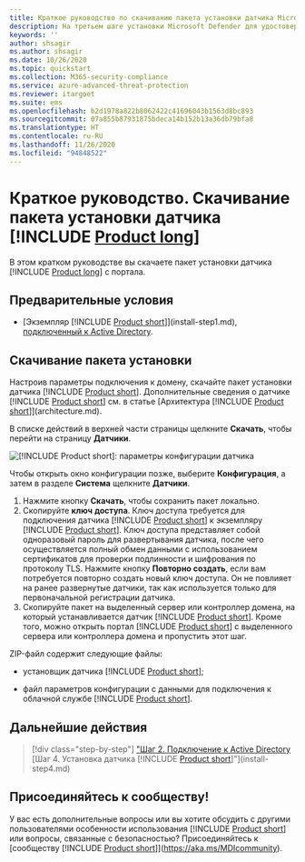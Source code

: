 ```yaml
---
title: Краткое руководство по скачиванию пакета установки датчика Microsoft Defender для удостоверений
description: На третьем шаге установки Microsoft Defender для удостоверений происходит скачивание пакета установки датчика Defender для удостоверений.
keywords: ''
author: shsagir
ms.author: shsagir
ms.date: 10/26/2020
ms.topic: quickstart
ms.collection: M365-security-compliance
ms.service: azure-advanced-threat-protection
ms.reviewer: itargoet
ms.suite: ems
ms.openlocfilehash: b2d1978a822b8062422c41696043b1563d8bc893
ms.sourcegitcommit: 07a855b87931875bdeca14b152b13a36db79bfa8
ms.translationtype: HT
ms.contentlocale: ru-RU
ms.lasthandoff: 11/26/2020
ms.locfileid: "94848522"
---
```

# <a name="quickstart-download-the-product-long-sensor-setup-package"></a>Краткое руководство. Скачивание пакета установки датчика [!INCLUDE [Product long](includes/product-long.md)]

В этом кратком руководстве вы скачаете пакет установки датчика [!INCLUDE [Product long](includes/product-long.md)] с портала.

## <a name="prerequisites"></a>Предварительные условия

- [Экземпляр [!INCLUDE [Product short](includes/product-short.md)]](install-step1.md), [подключенный к Active Directory](install-step2.md).

## <a name="download-the-setup-package"></a>Скачивание пакета установки

Настроив параметры подключения к домену, скачайте пакет установки датчика [!INCLUDE [Product short](includes/product-short.md)]. Дополнительные сведения о датчике [!INCLUDE [Product short](includes/product-short.md)] см. в статье [Архитектура [!INCLUDE [Product short](includes/product-short.md)]](architecture.md).

В списке действий в верхней части страницы щелкните **Скачать**, чтобы перейти на страницу **Датчики**.

![[!INCLUDE [Product short](includes/product-short.md)]: параметры конфигурации датчика](media/sensor-config.png)

Чтобы открыть окно конфигурации позже, выберите **Конфигурация**, а затем в разделе **Система** щелкните **Датчики**.  

1. Нажмите кнопку **Скачать**, чтобы сохранить пакет локально.
1. Скопируйте **ключ** **доступа**. Ключ доступа требуется для подключения датчика [!INCLUDE [Product short](includes/product-short.md)] к экземпляру [!INCLUDE [Product short](includes/product-short.md)]. Ключ доступа представляет собой одноразовый пароль для развертывания датчика, после чего осуществляется полный обмен данными с использованием сертификатов для проверки подлинности и шифрования по протоколу TLS. Нажмите кнопку **Повторно создать**, если вам потребуется повторно создать новый ключ доступа. Он не повлияет на ранее развернутые датчики, так как используется только для первоначальной регистрации датчика.
1. Скопируйте пакет на выделенный сервер или контроллер домена, на который устанавливается датчик [!INCLUDE [Product short](includes/product-short.md)]. Кроме того, можно открыть портал [!INCLUDE [Product short](includes/product-short.md)] с выделенного сервера или контроллера домена и пропустить этот шаг.

ZIP-файл содержит следующие файлы:

- установщик датчика [!INCLUDE [Product short](includes/product-short.md)];

- файл параметров конфигурации с данными для подключения к облачной службе [!INCLUDE [Product short](includes/product-short.md)].

## <a name="next-steps"></a>Дальнейшие действия

> [!div class="step-by-step"]
> ["Шаг 2. Подключение к Active Directory](install-step2.md)
> [Шаг 4. Установка датчика [!INCLUDE [Product short](includes/product-short.md)]"](install-step4.md)

## <a name="join-the-community"></a>Присоединяйтесь к сообществу!

У вас есть дополнительные вопросы или вы хотите обсудить с другими пользователями особенности использования [!INCLUDE [Product short](includes/product-short.md)] или вопросы, связанные с безопасностью? Присоединяйтесь к [сообществу [!INCLUDE [Product short](includes/product-short.md)]](https://aka.ms/MDIcommunity).
